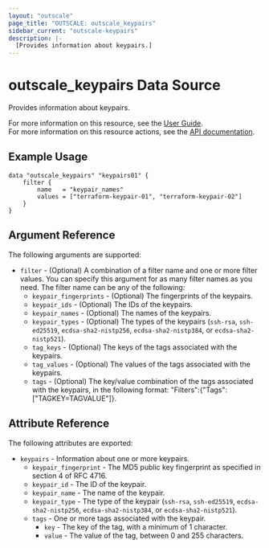 ```yaml
---
layout: "outscale"
page_title: "OUTSCALE: outscale_keypairs"
sidebar_current: "outscale-keypairs"
description: |-
  [Provides information about keypairs.]
---
```


# outscale_keypairs Data Source

Provides information about keypairs.

For more information on this resource, see the [User Guide](https://docs.outscale.com/en/userguide/About-Keypairs.html).  
For more information on this resource actions, see the [API documentation](https://docs.outscale.com/api#3ds-outscale-api-keypair).

## Example Usage

```hcl
data "outscale_keypairs" "keypairs01" {
	filter {
		name   = "keypair_names"
		values = ["terraform-keypair-01", "terraform-keypair-02"]
	}
}
```

## Argument Reference

The following arguments are supported:

* `filter` - (Optional) A combination of a filter name and one or more filter values. You can specify this argument for as many filter names as you need. The filter name can be any of the following:
    * `keypair_fingerprints` - (Optional) The fingerprints of the keypairs.
    * `keypair_ids` - (Optional) The IDs of the keypairs.
    * `keypair_names` - (Optional) The names of the keypairs.
    * `keypair_types` - (Optional) The types of the keypairs (`ssh-rsa`, `ssh-ed25519`, `ecdsa-sha2-nistp256`, `ecdsa-sha2-nistp384`, or `ecdsa-sha2-nistp521`).
    * `tag_keys` - (Optional) The keys of the tags associated with the keypairs.
    * `tag_values` - (Optional) The values of the tags associated with the keypairs.
    * `tags` - (Optional) The key/value combination of the tags associated with the keypairs, in the following format: &quot;Filters&quot;:{&quot;Tags&quot;:[&quot;TAGKEY=TAGVALUE&quot;]}.

## Attribute Reference

The following attributes are exported:

* `keypairs` - Information about one or more keypairs.
    * `keypair_fingerprint` - The MD5 public key fingerprint as specified in section 4 of RFC 4716.
    * `keypair_id` - The ID of the keypair.
    * `keypair_name` - The name of the keypair.
    * `keypair_type` - The type of the keypair (`ssh-rsa`, `ssh-ed25519`, `ecdsa-sha2-nistp256`, `ecdsa-sha2-nistp384`, or `ecdsa-sha2-nistp521`).
    * `tags` - One or more tags associated with the keypair.
        * `key` - The key of the tag, with a minimum of 1 character.
        * `value` - The value of the tag, between 0 and 255 characters.
